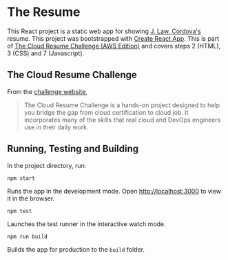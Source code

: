 # The Resume

This React project is a static web app for showing [J. Law. Cordova's](https://github.com/jlawcordova) resume. This project was bootstrapped with [Create React App](https://github.com/facebook/create-react-app). This is part of [The Cloud Resume Challenge (AWS Edition)](https://cloudresumechallenge.dev/docs/the-challenge/aws/) and covers steps 2 (HTML), 3 (CSS) and 7 (Javascript).

## The Cloud Resume Challenge

From the [challenge website](https://cloudresumechallenge.dev/docs/faq/#what-is-the-cloud-resume-challenge),

> The Cloud Resume Challenge is a hands-on project designed to help you bridge the gap from cloud certification to cloud job. It incorporates many of the skills that real cloud and DevOps engineers use in their daily work.

## Running, Testing and Building

In the project directory, run:

`npm start`

Runs the app in the development mode. Open [http://localhost:3000](http://localhost:3000) to view it in the browser.

`npm test`

Launches the test runner in the interactive watch mode.

`npm run build`

Builds the app for production to the `build` folder.
